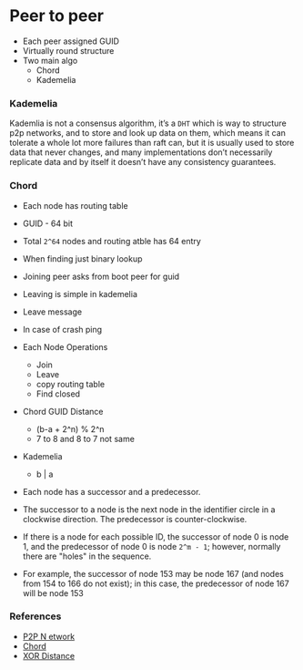 # Peer to peer
- Each peer assigned GUID
- Virtually round structure
- Two main algo
    - Chord
    - Kademelia

### Kademelia

Kademlia is not a consensus algorithm, it’s a `DHT` which is way to structure p2p networks, and to store and look up data on them, which means it can tolerate a whole lot more failures than raft can, but it is usually used to store data that never changes, and many implementations don’t necessarily replicate data and by itself it doesn’t have any consistency guarantees.

### Chord
- Each node has routing table
- GUID - 64 bit
- Total `2^64` nodes and routing atble has 64 entry
- When finding just binary lookup
- Joining peer asks from boot peer for guid
- Leaving is simple in kademelia
- Leave message
- In case of crash ping

- Each Node Operations
    - Join
    - Leave
    - copy routing table
    - Find closed

- Chord GUID Distance
    - (b-a + 2^n) % 2^n
    - 7 to 8 and 8 to 7 not same

- Kademelia
    - b | a

- Each node has a successor and a predecessor. 
- The successor to a node is the next node in the identifier circle in a clockwise direction. The predecessor is counter-clockwise. 
- If there is a node for each possible ID, the successor of node 0 is node 1, and the predecessor of node 0 is node `2^m - 1`; however, normally there are "holes" in the sequence. 
- For example, the successor of node 153 may be node 167 (and nodes from 154 to 166 do not exist); in this case, the predecessor of node 167 will be node 153

### References
- [P2P N etwork](https://www.youtube.com/watch?v=kXyVqk3EbwE)
- [Chord](https://en.wikipedia.org/wiki/Chord_(peer-to-peer))
- [XOR Distance](https://www.youtube.com/watch?v=w9UObz8o8lY)